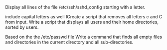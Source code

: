 Display all lines of the file /etc/ssh/sshd_config starting with a letter.

include capital letters as well
ICreate a script that removes all letters c and C from input.
Write a script that displays all users and their home directories, sorted by users.

Based on the the /etc/passwd file
Write a command that finds all empty files and directories in the current directory and all sub-directories.
